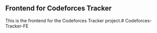 ## Frontend for Codeforces Tracker

This is the frontend for the Codeforces Tracker project.#   C o d e f o r c e s - T r a c k e r - F E  
 